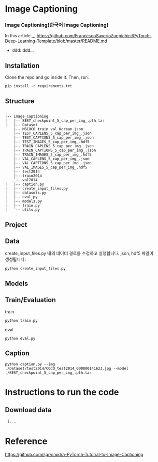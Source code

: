 # Image Captioning
### Image Captioning(한국어 Image Captioning)

In this article,,,,
https://github.com/FrancescoSaverioZuppichini/PyTorch-Deep-Learning-Template/blob/master/README.md

- ddd: ddd...

## Installation
Clone the repo and go inside it. Then, run:

```
pip install -r requirements.txt
```

## Structure
```
.
|-- Image_Captioning
|   |-- BEST_checkpoint_5_cap_per_img_.pth.tar
|   |-- Dataset
	|-- MSCOCO_train_val_Korean.json
	|-- TEST_CAPLENS_5_cap_per_img_.json
	|-- TEST_CAPTIONS_5_cap_per_img_.json
	|-- TEST_IMAGES_5_cap_per_img_.hdf5
	|-- TRAIN_CAPLENS_5_cap_per_img_.json
	|-- TRAIN_CAPTIONS_5_cap_per_img_.json
	|-- TRAIN_IMAGES_5_cap_per_img_.hdf5
	|-- VAL_CAPLENS_5_cap_per_img_.json
	|-- VAL_CAPTIONS_5_cap_per_img_.json
	|-- VAL_IMAGES_5_cap_per_img_.hdf5
	|-- test2014
	|-- train2014
	`-- val2014
|   |-- caption.py
|   |-- create_input_files.py
|   |-- datasets.py
|   |-- eval.py
|   |-- models.py
|   |-- train.py
|   `-- utils.py
```

## Project

## Data
create_input_files.py 내의 데이터 경로를 수정하고 실행합니다.
json, hdf5 파일이 생성됩니다. 
```
python create_input_files.py
```


## Models


## Train/Evaluation

train
```
python train.py 
```

eval
```
python eval.py 
```

## Caption
```
python caption.py --img ./Dataset/test2014/COCO_test2014_000000141623.jpg --model ./BEST_checkpoint_5_cap_per_img_.pth.tar
```


# Instructions to run the code
## Download data
1. ...

# Reference
https://github.com/sgrvinod/a-PyTorch-Tutorial-to-Image-Captioning


